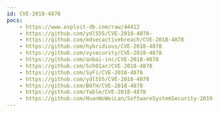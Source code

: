 ```yaml
---
id: CVE-2018-4878
pocs: 
    - https://www.exploit-db.com/raw/44412
    - https://github.com/ydl555/CVE-2018-4878-
    - https://github.com/mdsecactivebreach/CVE-2018-4878
    - https://github.com/hybridious/CVE-2018-4878
    - https://github.com/vysecurity/CVE-2018-4878
    - https://github.com/anbai-inc/CVE-2018-4878
    - https://github.com/Sch01ar/CVE-2018-4878
    - https://github.com/SyFi/CVE-2018-4878
    - https://github.com/ydl555/CVE-2018-4878
    - https://github.com/B0fH/CVE-2018-4878
    - https://github.com/Yable/CVE-2018-4878
    - https://github.com/HuanWoWeiLan/SoftwareSystemSecurity-2019
---
```

